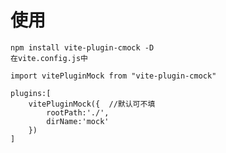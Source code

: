 # 使用
    npm install vite-plugin-cmock -D
    在vite.config.js中

    import vitePluginMock from "vite-plugin-cmock"

    plugins:[
        vitePluginMock({  //默认可不填
            rootPath:'./',
            dirName:'mock'
        })
    ]
